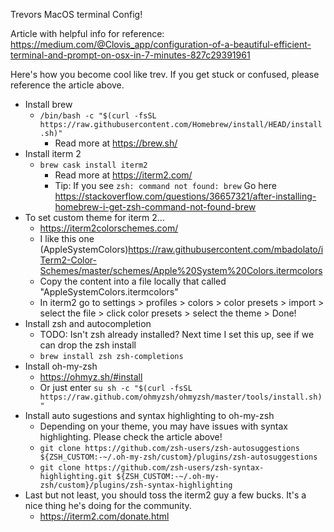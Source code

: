 Trevors MacOS terminal Config!

Article with helpful info for reference: https://medium.com/@Clovis_app/configuration-of-a-beautiful-efficient-terminal-and-prompt-on-osx-in-7-minutes-827c29391961

Here's how you become cool like trev. If you get stuck or confused, please reference the article above.
- Install brew
    - `/bin/bash -c "$(curl -fsSL https://raw.githubusercontent.com/Homebrew/install/HEAD/install.sh)"` 
        - Read more at https://brew.sh/ 
-  Install iterm 2
    - `brew cask install iterm2`  
        - Read more at https://iterm2.com/
        - Tip: If you see `zsh: command not found: brew` Go here https://stackoverflow.com/questions/36657321/after-installing-homebrew-i-get-zsh-command-not-found-brew
-  To set custom theme for iterm 2...
    -  https://iterm2colorschemes.com/
    - I like this one (AppleSystemColors)https://raw.githubusercontent.com/mbadolato/iTerm2-Color-Schemes/master/schemes/Apple%20System%20Colors.itermcolors
    - Copy the content into a file locally that called "AppleSystemColors.itermcolors"
    - In iterm2 go to settings > profiles > colors > color presets > import > select the file > click color presets > select the theme > Done!
-  Install zsh and autocompletion
    - TODO: Isn't zsh already installed? Next time I set this up, see if we can drop the zsh install
    - `brew install zsh zsh-completions` 
- Install oh-my-zsh
    - https://ohmyz.sh/#install
    - Or just enter `su
sh -c "$(curl -fsSL https://raw.github.com/ohmyzsh/ohmyzsh/master/tools/install.sh)"`
-  Install auto sugestions and syntax highlighting to oh-my-zsh
    - Depending on your theme, you may have issues with syntax highlighting. Please check the article above!
    - `git clone https://github.com/zsh-users/zsh-autosuggestions ${ZSH_CUSTOM:-~/.oh-my-zsh/custom}/plugins/zsh-autosuggestions`
    - `git clone https://github.com/zsh-users/zsh-syntax-highlighting.git ${ZSH_CUSTOM:-~/.oh-my-zsh/custom}/plugins/zsh-syntax-highlighting`
- Last but not least, you should toss the iterm2 guy a few bucks. It's a nice thing he's doing for the community.
    - https://iterm2.com/donate.html
